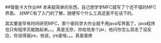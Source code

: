 ##智能卡大作业##
本来挺简单的东西，自己想学学MFC就写了个还不错的MFC界面。 对MFC有了入门的了解，随便写个什么工具还是不在话下的。  

其实要是早有时间研究MFC，那个密码学大作业就不用java写界面了，java程序也只有程序员能跑起来。。。真是无奈，你给他发个jar，他问你怎么双击了没反应，你说得装jre，他说，jre是啥。。。真是蛋疼
